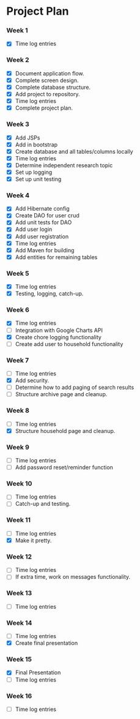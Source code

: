 # Project Plan

### Week 1
- [X] Time log entries

### Week 2
- [X] Document application flow.
- [X] Complete screen design.
- [X] Complete database structure.
- [X] Add project to repository.
- [X] Time log entries
- [X] Complete project plan.

### Week 3
- [X] Add JSPs
- [X] Add in bootstrap
- [X] Create database and all tables/columns locally
- [X] Time log entries
- [X] Determine independent research topic
- [X] Set up logging
- [X] Set up unit testing

### Week 4
- [X] Add Hibernate config
- [X] Create DAO for user crud
- [X] Add unit tests for DAO
- [X] Add user login  
- [X] Add user registration
- [X] Time log entries
- [X] Add Maven for building
- [X] Add entities for remaining tables

### Week 5

- [X] Time log entries
- [X] Testing, logging, catch-up.

### Week 6
- [X] Time log entries
- [ ] Integration with Google Charts API
- [X] Create chore logging functionality
- [ ] Create add user to household functionality

### Week 7
- [ ] Time log entries
- [X] Add security.
- [ ] Determine how to add paging of search results
- [ ] Structure archive page and cleanup.

### Week 8
- [ ] Time log entries
- [X] Structure household page and cleanup.

### Week 9
- [ ] Time log entries
- [ ] Add password reset/reminder function

### Week 10
- [ ] Time log entries
- [ ] Catch-up and testing.

### Week 11
- [ ] Time log entries
- [X] Make it pretty.

### Week 12
- [ ] Time log entries
- [ ] If extra time, work on messages functionality.

### Week 13
- [ ] Time log entries

### Week 14
- [ ] Time log entries
- [X] Create final presentation

### Week 15
- [X] Final Presentation
- [ ] Time log entries

### Week 16
- [ ] Time log entries



